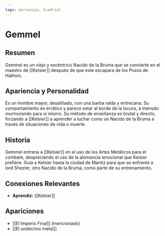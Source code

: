 ```yaml
---
tags: personaje, Scadrial
---
```


# Gemmel

## Resumen
Gemmel es un viejo y excéntrico Nacido de la Bruma que se convierte en el maestro de [[Kelsier]] después de que este escapara de los Pozos de Hathsin.

## Apariencia y Personalidad
Es un hombre mayor, desaliñado, con una barba raída y entrecana. Su comportamiento es errático y parece estar al borde de la locura, a menudo murmurando para sí mismo. Su método de enseñanza es brutal y directo, forzando a [[Kelsier]] a aprender a luchar como un Nacido de la Bruma a través de situaciones de vida o muerte.

## Historia
Gemmel entrena a [[Kelsier]] en el uso de los Artes Metálicos para el combate, despreciando el uso de la alomancia emocional que Kelsier prefiere. Guía a Kelsier hasta la ciudad de Mantiz para que se enfrente a lord Shezler, otro Nacido de la Bruma, como parte de su entrenamiento.

## Conexiones Relevantes
* **Aprendiz:** [[Kelsier]]

## Apariciones
* [[El Imperio Final]] (mencionado)
* [[El undécimo metal]]
